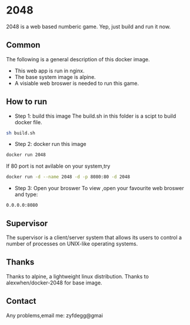 # 2048
2048 is a web based numberic game. Yep, just build and run it now.

## Common
The following is a general description of this docker image.
 * This web app is run in nginx.
 * The base system image is alpine.
 * A visiable web broswer is needed to run this game.

## How to run

* Step 1: build this image
 The build.sh in this folder is a scipt to build docker file.

 ```sh
 sh build.sh
 ```

* Step 2: docker run this image

```sh
docker run 2048
```
 If 80 port is not avilable on your system,try

```sh
docker run -d --name 2048 -d -p 8080:80 -d 2048
```

* Step 3: Open your broswer
 To view ,open your favourite web broswer and type:

```
0.0.0.0:8080
```

## Supervisor
The supervisor is a client/server system that allows its users to 
control a number of processes on UNIX-like operating systems.

## Thanks
Thanks to alpine, a lightweight linux distribution. 
Thanks to alexwhen/docker-2048 for base image.

## Contact
Any problems,email me: zyfdegg@gmai

